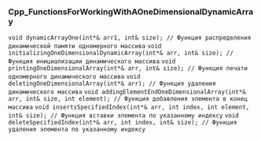 ### Cpp_FunctionsForWorkingWithAOneDimensionalDynamicArray

`void dynamicArrayOne(int*& arr1, int& size); // Функция распределения динамической памяти одномерного массива`
`void initializingOneDimensionalDynamicArray(int*& arr, int& size); // Функция инициализации динамического массива`
`void printingOneDimensionalArray(int*& arr, int& size); // Функция печати одномерного динамического массива`
`void deletingOneDimensionalArray(int*& arr); // Функция удаления динамического массива`
`void addingElementEndOneDimensionalArray(int*& arr, int& size, int element); // Функция добавления элемента в конец массива`
`void insertsSpecifiedIndex(int*& arr, int index, int element, int& size); // Функция вставки элемента по указанному индексу` 
`void deleteSpecifiedIndex(int*& arr, int index, int& size); // Функция удаления элемента по указанному индексу`
